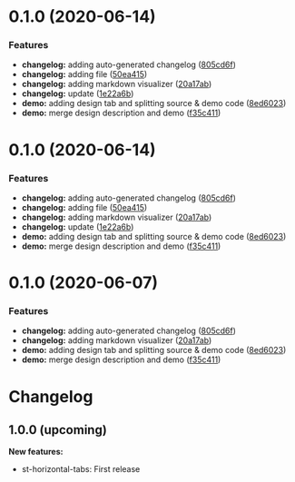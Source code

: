 # 0.1.0 (2020-06-14)


### Features

* **changelog:** adding auto-generated changelog ([805cd6f](https://github.com/fjsc/st-element/commit/805cd6f016edf03da7d9faffe1d82f98b23dd4ba))
* **changelog:** adding file ([50ea415](https://github.com/fjsc/st-element/commit/50ea415f978a85d71d19160bf0cd60edf1281d37))
* **changelog:** adding markdown visualizer ([20a17ab](https://github.com/fjsc/st-element/commit/20a17ab5f002317dec96dc1264b8ebfbaacc7840))
* **changelog:** update ([1e22a6b](https://github.com/fjsc/st-element/commit/1e22a6ba2b1f86b17c4317a001aa622e7dd98563))
* **demo:** adding design tab and splitting source & demo code ([8ed6023](https://github.com/fjsc/st-element/commit/8ed6023b5c1e023d058810037dbb766292531058))
* **demo:** merge design description and demo ([f35c411](https://github.com/fjsc/st-element/commit/f35c4118695826f364de813a93448436237a2e1a))



# 0.1.0 (2020-06-14)


### Features

* **changelog:** adding auto-generated changelog ([805cd6f](https://github.com/fjsc/st-element/commit/805cd6f016edf03da7d9faffe1d82f98b23dd4ba))
* **changelog:** adding file ([50ea415](https://github.com/fjsc/st-element/commit/50ea415f978a85d71d19160bf0cd60edf1281d37))
* **changelog:** adding markdown visualizer ([20a17ab](https://github.com/fjsc/st-element/commit/20a17ab5f002317dec96dc1264b8ebfbaacc7840))
* **changelog:** update ([1e22a6b](https://github.com/fjsc/st-element/commit/1e22a6ba2b1f86b17c4317a001aa622e7dd98563))
* **demo:** adding design tab and splitting source & demo code ([8ed6023](https://github.com/fjsc/st-element/commit/8ed6023b5c1e023d058810037dbb766292531058))
* **demo:** merge design description and demo ([f35c411](https://github.com/fjsc/st-element/commit/f35c4118695826f364de813a93448436237a2e1a))



# 0.1.0 (2020-06-07)


### Features

* **changelog:** adding auto-generated changelog ([805cd6f](https://github.com/fjsc/st-element/commit/805cd6f016edf03da7d9faffe1d82f98b23dd4ba))
* **changelog:** adding markdown visualizer ([20a17ab](https://github.com/fjsc/st-element/commit/20a17ab5f002317dec96dc1264b8ebfbaacc7840))
* **demo:** adding design tab and splitting source & demo code ([8ed6023](https://github.com/fjsc/st-element/commit/8ed6023b5c1e023d058810037dbb766292531058))
* **demo:** merge design description and demo ([f35c411](https://github.com/fjsc/st-element/commit/f35c4118695826f364de813a93448436237a2e1a))



# Changelog

## 1.0.0 (upcoming)

**New features:**

* st-horizontal-tabs: First release
